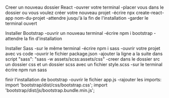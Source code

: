 Creer un nouveau dossier React
    -ouvrer votre terminal
    -placer vous dans le dossier ou vous voulez créer votre nouveau projet
    -écrire  npx create-react-app nom-du-projet
    -attendre jusqu'à la fin de l'installation
    -garder le terminal ouvert

Installer Bootstrap
    -ouvrir un nouveau terminal
    -écrire npm i bootstrap
    -attendre la fin d'installation

Installer Sass
    -sur le même terminal
    -écrire npm i sass
    -ouvrir votre projet avec vs code
    -ouvrir le fichier package.json
    -ajouter la ligne a la suite dans script
        "sass": "sass -w assets/scss:assets/css"
    -creer dans le dossier src un dossier css et un dossier scss avec un fichier style.scss
    -sur le terminal écrire npm run sass

finir l'installation de bootstrap
    -ouvrir le fichier app.js
    -rajouter les imports:
        import 'bootstrap/dist/css/bootstrap.css';
        import 'bootstrap/dist/js/bootstrap.bundle.min.js';
